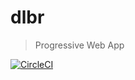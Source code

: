 # dlbr

> Progressive Web App

[![CircleCI](https://circleci.com/gh/daliborgogic/daliborgogic.com.svg?style=svg)](https://circleci.com/gh/daliborgogic/daliborgogic.com)
